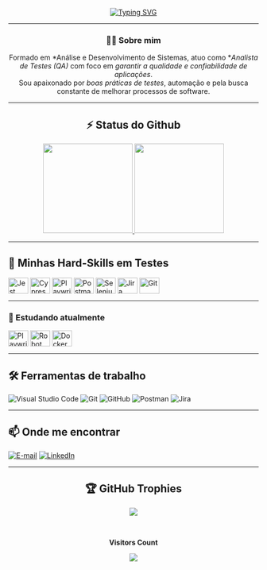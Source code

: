 <div align="center">

[![Typing SVG](https://readme-typing-svg.demolab.com?font=Fira+Code&size=24&duration=3000&pause=1000&color=D83B7D&center=falso&vCenter=falso&repeat=falso&random=falso&width=600&height=70&lines=Bem-vindo+ao+meu+perfil+✨;Sou+Analista+de+Teste+e+Qualidade+de+Software+🧪)](https://git.io/typing-svg)

</div>

---

<div align="center">

### 👩‍💻 Sobre mim  

Formado em *Análise e Desenvolvimento de Sistemas, atuo como **Analista de Testes (QA)* com foco em *garantir a qualidade e confiabilidade de aplicações*.  
Sou apaixonado por *boas práticas de testes*, automação e pela busca constante de melhorar processos de software.  

</div>

---

<div align="center">

## ⚡ Status do Github  

<a href="https://github.com/FilipeGS97">
   <img height="180em" src="https://github-readme-stats.vercel.app/api?username=FilipeGS97&show_icons=true&theme=radical&include_all_commits=true&count_private=true"/>
   <img height="180em" src="https://github-readme-stats.vercel.app/api/top-langs/?username=FilipeGS97&layout=compact&langs_count=6&theme=radical"/>
</a>

</div>

---

<div align="left">

## 🧪 Minhas Hard-Skills em Testes  

<img align="center" alt="Jest" height="32" width="40" src="https://cdn.simpleicons.org/jest/99425b" />
<img align="center" alt="Cypress" height="32" width="40" src="https://cdn.simpleicons.org/cypress/69d3a7" />
<img align="center" alt="Playwright" height="32" width="40" src="https://cdn.simpleicons.org/microsoftplaywright/2e4c8f" />
<img align="center" alt="Postman" height="32" width="40" src="https://cdn.simpleicons.org/postman/ef5b25" />
<img align="center" alt="Selenium" height="32" width="40" src="https://cdn.simpleicons.org/selenium/43b02a" />
<img align="center" alt="Jira" height="32" width="40" src="https://cdn.simpleicons.org/jira/0052cc" />
<img align="center" alt="Git" height="32" width="40" src="https://cdn.simpleicons.org/git" />

</div>

---

<div align="left">

### 📖 Estudando atualmente  

<img align="center" alt="Playwright" height="32" width="40" src="https://cdn.simpleicons.org/microsoftplaywright/2e4c8f" />
<img align="center" alt="Robot Framework" height="32" width="40" src="https://cdn.simpleicons.org/robotframework/000000" />
<img align="center" alt="Docker" height="32" width="40" src="https://cdn.simpleicons.org/docker/2496ed" />

</div>

---

<div align="left">

## 🛠 Ferramentas de trabalho  

![Visual Studio Code](https://img.shields.io/badge/Visual%20Studio%20Code-000?style=for-the-badge&logo=Visual-Studio-Code&logoColor=D83B7D&color:141321)
![Git](https://img.shields.io/badge/Git-000?style=for-the-badge&logo=Git&logoColor=D83B7D&color:141321)
![GitHub](https://img.shields.io/badge/GitHub-000?style=for-the-badge&logo=GitHub&logoColor=D83B7D&color:141321)
![Postman](https://img.shields.io/badge/Postman-000?style=for-the-badge&logo=Postman&logoColor=D83B7D&color:141321)
![Jira](https://img.shields.io/badge/Jira-000?style=for-the-badge&logo=Jira&logoColor=D83B7D&color:141321)

</div>

---

<div align="left">

## 📫 Onde me encontrar  

[![E-mail](https://img.shields.io/badge/-Email-000?style=for-the-badge&logo=microsoft-outlook&logoColor=D83B7D&&color:141321)](mailto:devtiagoforward@gmail.com)
[![LinkedIn](https://img.shields.io/badge/-LinkedIn-000?style=for-the-badge&logo=linkedin&logoColor=D83B7D&&color:141321)](https://www.linkedin.com/in/tiago-lacerda-devfrontend/)

</div>

---

<div align="center">

## 🏆 GitHub Trophies  

![](https://github-profile-trophy.vercel.app/?username=FilipeGS97&theme=dark&no-frame=false&no-bg=false&margin-w=4)

<br><p align="centre"><b>Visitors Count</b></p>  
<p align="center"><img align="center" src="https://profile-counter.glitch.me/{FilipeGS97}/count.svg" /></p> 

</div>
